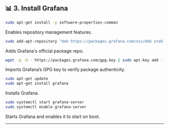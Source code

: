 ## 📊 3. Install Grafana

```bash
sudo apt-get install -y software-properties-common
```

Enables repository management features.

```bash
sudo add-apt-repository "deb https://packages.grafana.com/oss/deb stable main"
```

Adds Grafana's official package repo.

```bash
wget -q -O - https://packages.grafana.com/gpg.key | sudo apt-key add -
```

Imports Grafana’s GPG key to verify package authenticity.

```bash
sudo apt-get update
sudo apt-get install grafana
```

Installs Grafana.

```bash
sudo systemctl start grafana-server
sudo systemctl enable grafana-server
```

Starts Grafana and enables it to start on boot.

---
